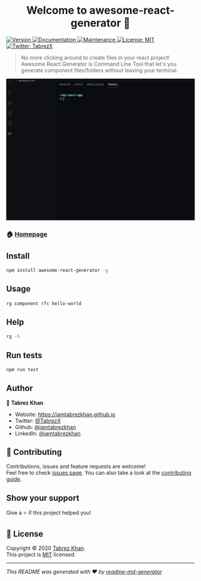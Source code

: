 <h1 align="center">Welcome to awesome-react-generator 👋</h1>
<p>
  <a href="https://www.npmjs.com/package/awesome-react-generator" target="_blank">
    <img alt="Version" src="https://img.shields.io/npm/v/awesome-react-generator.svg">
  </a>
  <a href="https://github.com/iamtabrezkhan/awesome-react-generator#readme" target="_blank">
    <img alt="Documentation" src="https://img.shields.io/badge/documentation-yes-brightgreen.svg" />
  </a>
  <a href="https://github.com/iamtabrezkhan/awesome-react-generator/graphs/commit-activity" target="_blank">
    <img alt="Maintenance" src="https://img.shields.io/badge/Maintained%3F-yes-green.svg" />
  </a>
  <a href="https://github.com/iamtabrezkhan/awesome-react-generator/blob/master/LICENSE" target="_blank">
    <img alt="License: MIT" src="https://img.shields.io/github/license/iamtabrezkhan/awesome-react-generator" />
  </a>
  <a href="https://twitter.com/TabrezX" target="_blank">
    <img alt="Twitter: TabrezX" src="https://img.shields.io/twitter/follow/TabrezX.svg?style=social" />
  </a>
</p>

> No more clicking around to create files in your react project! Awesome React Generator is Command Line Tool that let's you generate component files/folders without leaving your terminal.

<p align="center">
  <img src="demo.gif">
</p>

### 🏠 [Homepage](https://github.com/iamtabrezkhan/awesome-react-generator)

## Install

```sh
npm install awesome-react-generator -g
```

## Usage

```sh
rg component rfc hello-world
```

## Help

```sh
rg -h
```

## Run tests

```sh
npm run test
```

## Author

👤 **Tabrez Khan**

- Website: https://iamtabrezkhan.github.io
- Twitter: [@TabrezX](https://twitter.com/TabrezX)
- Github: [@iamtabrezkhan](https://github.com/iamtabrezkhan)
- LinkedIn: [@iamtabrezkhan](https://linkedin.com/in/iamtabrezkhan)

## 🤝 Contributing

Contributions, issues and feature requests are welcome!<br />Feel free to check [issues page](https://github.com/iamtabrezkhan/awesome-react-generator/issues). You can also take a look at the [contributing guide](https://github.com/iamtabrezkhan/awesome-react-generator/blob/master/CONTRIBUTING.md).

## Show your support

Give a ⭐️ if this project helped you!

## 📝 License

Copyright © 2020 [Tabrez Khan](https://github.com/iamtabrezkhan).<br />
This project is [MIT](https://github.com/iamtabrezkhan/awesome-react-generator/blob/master/LICENSE) licensed.

---

_This README was generated with ❤️ by [readme-md-generator](https://github.com/kefranabg/readme-md-generator)_
